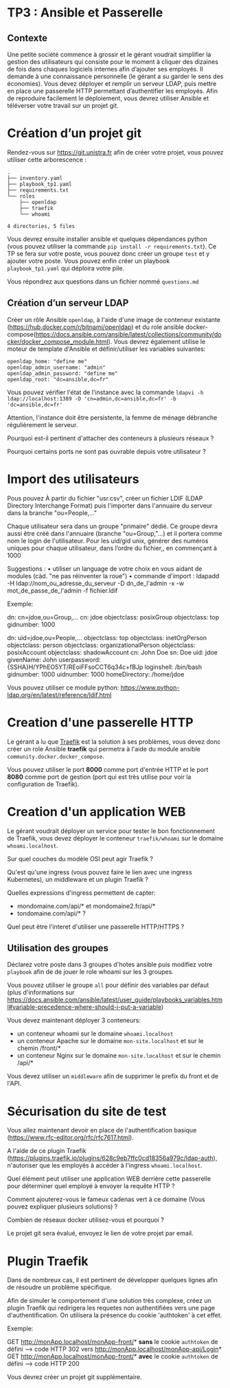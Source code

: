 # TP3 : Ansible et Passerelle

## Contexte

Une petite société commence à grossir et le gérant voudrait simplifier la gestion des utilisateurs qui consiste pour le moment à cliquer des dizaines de fois dans chaques logiciels internes afin d’ajouter ses employés. Il demande à une connaissance personnelle (le gérant a su garder le sens des économies).
Vous devez déployer et remplir un serveur LDAP, puis mettre en place une passerelle HTTP permettant d’authentifier les employés. Afin de reproduire facilement le déploiement, vous devrez utiliser Ansible et téléverser votre travail sur un projet git.


# Création d’un projet git

Rendez-vous sur https://git.unistra.fr afin de créer votre projet, vous pouvez utiliser cette arborescence : 

```
.
├── inventory.yaml
├── playbook_tp1.yaml
├── requirements.txt
└── roles
    ├── openldap
    ├── traefik
    └── whoami

4 directories, 5 files
```

Vous devrez ensuite installer ansible et quelques dépendances python (vous pouvez utiliser la commande `pip install -r requirements.txt`).
Ce TP se fera sur votre poste, vous pouvez donc créer un groupe `test` et y ajouter votre poste.
Vous pouvez enfin créer un playbook `playbook_tp1.yaml` qui déploira votre pile.

Vous répondrez aux questions dans un fichier nommé `questions.md`

## Création d’un serveur LDAP

Créer un rôle Ansible `openldap`, à l'aide d'une image de conteneur existante (https://hub.docker.com/r/bitnami/openldap) et du role ansible docker-compose(https://docs.ansible.com/ansible/latest/collections/community/docker/docker_compose_module.html).
Vous devrez également utilise le moteur de template d'Ansible et définir/utiliser les variables suivantes:

```
openldap_home: "define me"
openldap_admin_username: "admin"
openldap_admin_password: "define me"
openldap_root: "dc=ansible,dc=fr"
```

Vous pouvez vérifier l'état de l'instance avec la commande `ldapvi -h ldap://localhost:1389 -D 'cn=admin,dc=ansible,dc=fr' -b 'dc=ansible,dc=fr'`

Attention, l'instance doit être persistente, la femme de ménage débranche régulièrement le serveur. 

Pourquoi est-il pertinent d'attacher des conteneurs à plusieurs réseaux ?

Pourquoi certains ports ne sont pas ouvrable depuis votre utilisateur ?

# Import des utilisateurs

Pous pouvez 
À partir du fichier "usr.csv", créer un fichier LDIF (LDAP Directory Interchange Format) puis l'importer dans l'annuaire du serveur dans la branche "ou=People,..."

Chaque utilisateur sera dans un groupe "primaire" dédié. 
Ce groupe devra aussi être créé dans l'annuaire (branche "ou=Group,"...) et il portera comme nom le login de l'utilisateur.
Pour les uid/gid unix, générer des numéros uniques pour chaque utilisateur, dans l’ordre du fichier,, en commençant à 1000

Suggestions :
    • utiliser un language de votre choix en vous aidant de modules (càd. "ne pas réinventer la roue")
    • commande d'import : 
      ldapadd -H ldap://nom_ou_adresse_du_serveur -D dn_de_l'admin -x -w mot_de_passe_de_l'admin -f fichier.ldif

Exemple:

dn: cn=jdoe,ou=Group,...
cn: jdoe
objectclass: posixGroup
objectclass: top
gidnumber: 1000

dn: uid=jdoe,ou=People,...
objectclass: top
objectclass: inetOrgPerson
objectclass: person
objectclass: organizationalPerson
objectclass: posixAccount
objectclass: shadowAccount
cn: John Doe
sn: Doe
uid: jdoe
givenName: John
userpassword: {SSHA}H/YPhEO5YT/REoiFFsoCCT6q34c+fBJp
loginshell: /bin/bash
gidnumber: 1000
uidnumber: 1000
homeDirectory: /home/jdoe

Vous pouvez utiliser ce module python: https://www.python-ldap.org/en/latest/reference/ldif.html

# Creation d'une passerelle HTTP

Le gérant a lu que [Traefik](https://traefik.io/traefik/) est la solution à ses problèmes, vous devez donc créer un role Ansible **traefik** qui permetra à l'aide du module ansible `community.docker.docker_compose`.

Vous pouvez utiliser le port **8000** comme port d'entrée HTTP et le port **8080** comme port de gestion (port qui est très utilise pour voir la configuration de Traefik).

# Creation d'un application WEB

Le gérant voudrait déployer un service pour tester le bon fonctionnement de Traefik, vous devez déployer le conteneur `traefik/whoami` sur le domaine `whoami.localhost`.


Sur quel couches du modèle OSI peut agir Traefik ?

Qu'est qu'une ingress (vous pouvez faire le lien avec une ingress Kubernetes), un middleware et un plugin Traefik ?

Quelles expressions d'ingress permettent de capter:
* mondomaine.com/api/* et mondomaine2.fr/api/*
* tondomaine.com/api/* 
?

Quel peut être l'interet d'utiliser une passerelle HTTP/HTTPS ?

## Utilisation des groupes

Déclarez votre poste dans 3 groupes d'hotes ansible puis modifiez votre `playbook` afin de de jouer le role whoami sur les 3 groupes.

Vous pouvez utiliser le groupe `all` pour définir des variables par défaut (plus d'informations sur https://docs.ansible.com/ansible/latest/user_guide/playbooks_variables.html#variable-precedence-where-should-i-put-a-variable)

Vous devez maintenant déployer 3 conteneurs:
* un conteneur whoami sur le domaine `whoami.localhost`
* un conteneur Apache sur le domaine `mon-site.localhost` et sur le chemin /front/*
* un conteneur Nginx sur le domaine `mon-site.localhost` et sur le chemin /api/* 

Vous devez utiliser un `middleware` afin de supprimer le prefix du front et de l'API.

# Sécurisation du site de test

Vous allez maintenant devoir en place de l'authentification basique (https://www.rfc-editor.org/rfc/rfc7617.html).

A l'aide de ce plugin Traefik (https://plugins.traefik.io/plugins/628c9eb7ffc0cd18356a979c/ldap-auth), n'autoriser que les employés à accéder à l'ingress `whoami.localhost`.

Quel élément peut utiliser une application WEB derrière cette passerelle pour déterminer quel employé à envoyer la requête HTTP ?

Comment ajouterez-vous le fameux cadenas vert à ce domaine (Vous pouvez expliquer plusieurs solutions) ?

Combien de réseaux docker utilisez-vous et pourquoi ?

Le projet git sera évalué, envoyez le lien de votre projet par email.

# Plugin Traefik

Dans de nombreux cas, il est pertinent de développer quelques lignes afin de résoudre un problème spécifique.

Afin de simuler le comportement d'une solution très complexe, créez un plugin Traefik qui redirigera les requetes non authentifiées vers une page d'authentification.
On utilisera la présence du cookie 'authtoken' à cet effet.

Exemple:

GET http://monApp.localhost/monApp-front/* **sans** le cookie `authtoken` de défini --> code HTTP 302 vers http://monApp.localhost/monApp-api/Login*
GET http://monApp.localhost/monApp-front/* **avec** le cookie `authtoken` de défini --> code HTTP 200

Vous devrez créer un projet git supplémentaire.

